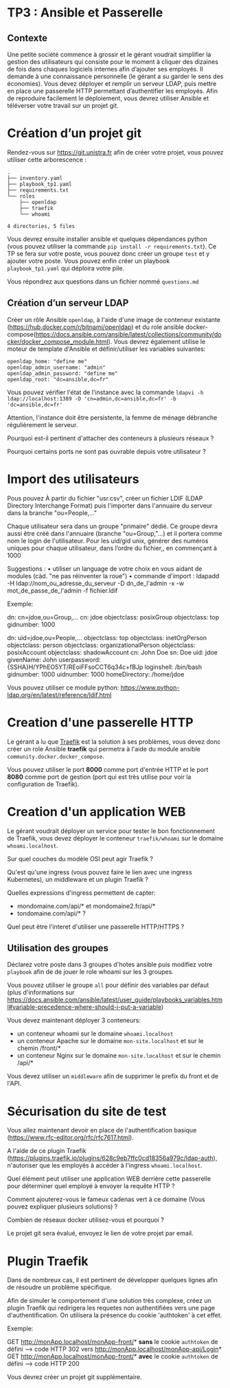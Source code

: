 # TP3 : Ansible et Passerelle

## Contexte

Une petite société commence à grossir et le gérant voudrait simplifier la gestion des utilisateurs qui consiste pour le moment à cliquer des dizaines de fois dans chaques logiciels internes afin d’ajouter ses employés. Il demande à une connaissance personnelle (le gérant a su garder le sens des économies).
Vous devez déployer et remplir un serveur LDAP, puis mettre en place une passerelle HTTP permettant d’authentifier les employés. Afin de reproduire facilement le déploiement, vous devrez utiliser Ansible et téléverser votre travail sur un projet git.


# Création d’un projet git

Rendez-vous sur https://git.unistra.fr afin de créer votre projet, vous pouvez utiliser cette arborescence : 

```
.
├── inventory.yaml
├── playbook_tp1.yaml
├── requirements.txt
└── roles
    ├── openldap
    ├── traefik
    └── whoami

4 directories, 5 files
```

Vous devrez ensuite installer ansible et quelques dépendances python (vous pouvez utiliser la commande `pip install -r requirements.txt`).
Ce TP se fera sur votre poste, vous pouvez donc créer un groupe `test` et y ajouter votre poste.
Vous pouvez enfin créer un playbook `playbook_tp1.yaml` qui déploira votre pile.

Vous répondrez aux questions dans un fichier nommé `questions.md`

## Création d’un serveur LDAP

Créer un rôle Ansible `openldap`, à l'aide d'une image de conteneur existante (https://hub.docker.com/r/bitnami/openldap) et du role ansible docker-compose(https://docs.ansible.com/ansible/latest/collections/community/docker/docker_compose_module.html).
Vous devrez également utilise le moteur de template d'Ansible et définir/utiliser les variables suivantes:

```
openldap_home: "define me"
openldap_admin_username: "admin"
openldap_admin_password: "define me"
openldap_root: "dc=ansible,dc=fr"
```

Vous pouvez vérifier l'état de l'instance avec la commande `ldapvi -h ldap://localhost:1389 -D 'cn=admin,dc=ansible,dc=fr' -b 'dc=ansible,dc=fr'`

Attention, l'instance doit être persistente, la femme de ménage débranche régulièrement le serveur. 

Pourquoi est-il pertinent d'attacher des conteneurs à plusieurs réseaux ?

Pourquoi certains ports ne sont pas ouvrable depuis votre utilisateur ?

# Import des utilisateurs

Pous pouvez 
À partir du fichier "usr.csv", créer un fichier LDIF (LDAP Directory Interchange Format) puis l'importer dans l'annuaire du serveur dans la branche "ou=People,..."

Chaque utilisateur sera dans un groupe "primaire" dédié. 
Ce groupe devra aussi être créé dans l'annuaire (branche "ou=Group,"...) et il portera comme nom le login de l'utilisateur.
Pour les uid/gid unix, générer des numéros uniques pour chaque utilisateur, dans l’ordre du fichier,, en commençant à 1000

Suggestions :
    • utiliser un language de votre choix en vous aidant de modules (càd. "ne pas réinventer la roue")
    • commande d'import : 
      ldapadd -H ldap://nom_ou_adresse_du_serveur -D dn_de_l'admin -x -w mot_de_passe_de_l'admin -f fichier.ldif

Exemple:

dn: cn=jdoe,ou=Group,...
cn: jdoe
objectclass: posixGroup
objectclass: top
gidnumber: 1000

dn: uid=jdoe,ou=People,...
objectclass: top
objectclass: inetOrgPerson
objectclass: person
objectclass: organizationalPerson
objectclass: posixAccount
objectclass: shadowAccount
cn: John Doe
sn: Doe
uid: jdoe
givenName: John
userpassword: {SSHA}H/YPhEO5YT/REoiFFsoCCT6q34c+fBJp
loginshell: /bin/bash
gidnumber: 1000
uidnumber: 1000
homeDirectory: /home/jdoe

Vous pouvez utiliser ce module python: https://www.python-ldap.org/en/latest/reference/ldif.html

# Creation d'une passerelle HTTP

Le gérant a lu que [Traefik](https://traefik.io/traefik/) est la solution à ses problèmes, vous devez donc créer un role Ansible **traefik** qui permetra à l'aide du module ansible `community.docker.docker_compose`.

Vous pouvez utiliser le port **8000** comme port d'entrée HTTP et le port **8080** comme port de gestion (port qui est très utilise pour voir la configuration de Traefik).

# Creation d'un application WEB

Le gérant voudrait déployer un service pour tester le bon fonctionnement de Traefik, vous devez déployer le conteneur `traefik/whoami` sur le domaine `whoami.localhost`.


Sur quel couches du modèle OSI peut agir Traefik ?

Qu'est qu'une ingress (vous pouvez faire le lien avec une ingress Kubernetes), un middleware et un plugin Traefik ?

Quelles expressions d'ingress permettent de capter:
* mondomaine.com/api/* et mondomaine2.fr/api/*
* tondomaine.com/api/* 
?

Quel peut être l'interet d'utiliser une passerelle HTTP/HTTPS ?

## Utilisation des groupes

Déclarez votre poste dans 3 groupes d'hotes ansible puis modifiez votre `playbook` afin de de jouer le role whoami sur les 3 groupes.

Vous pouvez utiliser le groupe `all` pour définir des variables par défaut (plus d'informations sur https://docs.ansible.com/ansible/latest/user_guide/playbooks_variables.html#variable-precedence-where-should-i-put-a-variable)

Vous devez maintenant déployer 3 conteneurs:
* un conteneur whoami sur le domaine `whoami.localhost`
* un conteneur Apache sur le domaine `mon-site.localhost` et sur le chemin /front/*
* un conteneur Nginx sur le domaine `mon-site.localhost` et sur le chemin /api/* 

Vous devez utiliser un `middleware` afin de supprimer le prefix du front et de l'API.

# Sécurisation du site de test

Vous allez maintenant devoir en place de l'authentification basique (https://www.rfc-editor.org/rfc/rfc7617.html).

A l'aide de ce plugin Traefik (https://plugins.traefik.io/plugins/628c9eb7ffc0cd18356a979c/ldap-auth), n'autoriser que les employés à accéder à l'ingress `whoami.localhost`.

Quel élément peut utiliser une application WEB derrière cette passerelle pour déterminer quel employé à envoyer la requête HTTP ?

Comment ajouterez-vous le fameux cadenas vert à ce domaine (Vous pouvez expliquer plusieurs solutions) ?

Combien de réseaux docker utilisez-vous et pourquoi ?

Le projet git sera évalué, envoyez le lien de votre projet par email.

# Plugin Traefik

Dans de nombreux cas, il est pertinent de développer quelques lignes afin de résoudre un problème spécifique.

Afin de simuler le comportement d'une solution très complexe, créez un plugin Traefik qui redirigera les requetes non authentifiées vers une page d'authentification.
On utilisera la présence du cookie 'authtoken' à cet effet.

Exemple:

GET http://monApp.localhost/monApp-front/* **sans** le cookie `authtoken` de défini --> code HTTP 302 vers http://monApp.localhost/monApp-api/Login*
GET http://monApp.localhost/monApp-front/* **avec** le cookie `authtoken` de défini --> code HTTP 200

Vous devrez créer un projet git supplémentaire.

